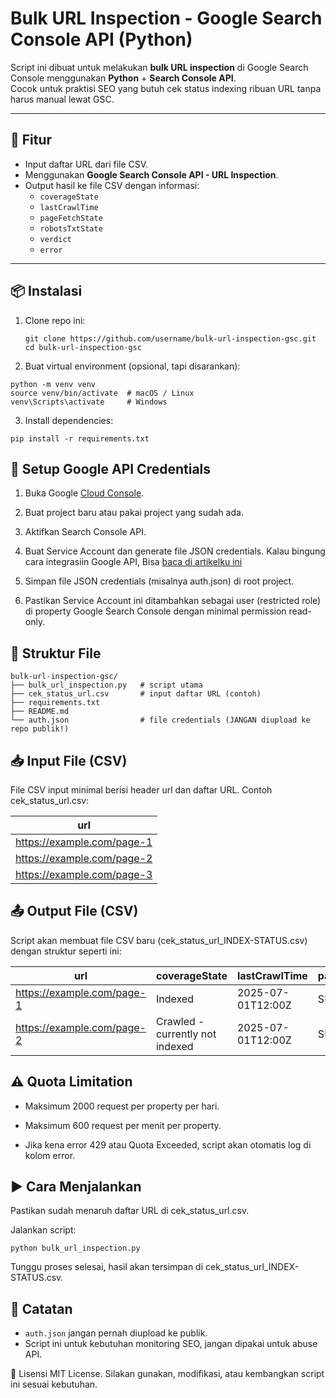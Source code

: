 # Bulk URL Inspection - Google Search Console API (Python)

Script ini dibuat untuk melakukan **bulk URL inspection** di Google Search Console menggunakan **Python** + **Search Console API**.  
Cocok untuk praktisi SEO yang butuh cek status indexing ribuan URL tanpa harus manual lewat GSC.

---

## 🚀 Fitur
- Input daftar URL dari file CSV.
- Menggunakan **Google Search Console API - URL Inspection**.
- Output hasil ke file CSV dengan informasi:
  - `coverageState`
  - `lastCrawlTime`
  - `pageFetchState`
  - `robotsTxtState`
  - `verdict`
  - `error`

---

## 📦 Instalasi

1. Clone repo ini:
   ```
   git clone https://github.com/username/bulk-url-inspection-gsc.git
   cd bulk-url-inspection-gsc
   ```
2. Buat virtual environment (opsional, tapi disarankan):

  ```
  python -m venv venv
  source venv/bin/activate  # macOS / Linux
  venv\Scripts\activate     # Windows
  ```

3. Install dependencies:

  `pip install -r requirements.txt`

## 🔑 Setup Google API Credentials

1. Buka Google [Cloud Console](https://console.cloud.google.com/).

2. Buat project baru atau pakai project yang sudah ada. 

3. Aktifkan Search Console API.

4. Buat Service Account dan generate file JSON credentials. Kalau bingung cara integrasiin Google API, Bisa [baca di artikelku ini](https://dikgital.com/technical-seo/google-cloud-api)

5. Simpan file JSON credentials (misalnya auth.json) di root project.

6. Pastikan Service Account ini ditambahkan sebagai user (restricted role) di property Google Search Console dengan minimal permission read-only.

## 📂 Struktur File

```
bulk-url-inspection-gsc/
├── bulk_url_inspection.py   # script utama
├── cek_status_url.csv       # input daftar URL (contoh)
├── requirements.txt
├── README.md
└── auth.json                # file credentials (JANGAN diupload ke repo publik!)
```

## 📥 Input File (CSV)

File CSV input minimal berisi header url dan daftar URL.
Contoh cek_status_url.csv:

| url |
| --- |
| https://example.com/page-1 |
| https://example.com/page-2 |
| https://example.com/page-3 |

## 📤 Output File (CSV)

Script akan membuat file CSV baru (cek_status_url_INDEX-STATUS.csv) dengan struktur seperti ini:

| url | coverageState | lastCrawlTime | pageFetchState | robotsTxtState | verdict | error |
| --- | ------------- | ------------- | -------------- | -------------- | ------- | ----- |
| https://example.com/page-1 | Indexed | 2025-07-01T12:00Z | SUCCESSFUL | ALLOWED | PASS | |
| https://example.com/page-2 | Crawled - currently not indexed | 2025-07-01T12:00Z | SUCCESSFUL | ALLOWED | NEUTRAL | |

## ⚠️ Quota Limitation

- Maksimum 2000 request per property per hari.

- Maksimum 600 request per menit per property.

- Jika kena error 429 atau Quota Exceeded, script akan otomatis log di kolom error.

## ▶️ Cara Menjalankan

Pastikan sudah menaruh daftar URL di cek_status_url.csv.

Jalankan script:

`python bulk_url_inspection.py`

Tunggu proses selesai, hasil akan tersimpan di cek_status_url_INDEX-STATUS.csv.

## 📌 Catatan
- `auth.json` jangan pernah diupload ke publik.
- Script ini untuk kebutuhan monitoring SEO, jangan dipakai untuk abuse API.

📝 Lisensi
MIT License. Silakan gunakan, modifikasi, atau kembangkan script ini sesuai kebutuhan.
